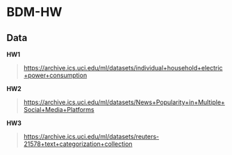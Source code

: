 # BDM-HW

## Data
**HW1**
> https://archive.ics.uci.edu/ml/datasets/individual+household+electric+power+consumption

**HW2**
> https://archive.ics.uci.edu/ml/datasets/News+Popularity+in+Multiple+Social+Media+Platforms 

**HW3**
> https://archive.ics.uci.edu/ml/datasets/reuters-21578+text+categorization+collection